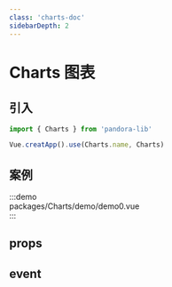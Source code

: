 ```yaml
---
class: 'charts-doc'
sidebarDepth: 2
---
```


# Charts 图表

## 引入

```javascript
import { Charts } from 'pandora-lib'

Vue.creatApp().use(Charts.name, Charts)
```

## 案例

:::demo  
packages/Charts/demo/demo0.vue  
:::

## props

## event

